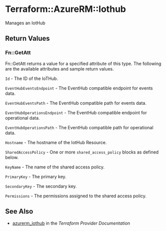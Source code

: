 # Terraform::AzureRM::Iothub

Manages an IotHub

## Return Values

### Fn::GetAtt

Fn::GetAtt returns a value for a specified attribute of this type. The following are the available attributes and sample return values.

`Id` - The ID of the IoTHub.

`EventHubEventsEndpoint` -  The EventHub compatible endpoint for events data.

`EventHubEventsPath` -  The EventHub compatible path for events data.

`EventHubOperationsEndpoint` -  The EventHub compatible endpoint for operational data.

`EventHubOperationsPath` -  The EventHub compatible path for operational data.

`Hostname` - The hostname of the IotHub Resource.

`SharedAccessPolicy` - One or more `shared_access_policy` blocks as defined below.

`KeyName` - The name of the shared access policy.

`PrimaryKey` - The primary key.

`SecondaryKey` - The secondary key.

`Permissions` - The permissions assigned to the shared access policy.

## See Also

* [azurerm_iothub](https://www.terraform.io/docs/providers/azurerm/r/iothub.html) in the _Terraform Provider Documentation_